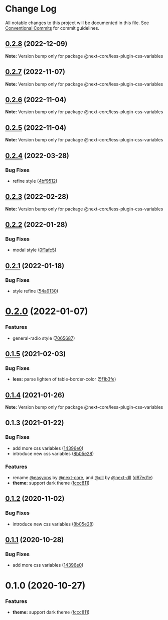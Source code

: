 # Change Log

All notable changes to this project will be documented in this file.
See [Conventional Commits](https://conventionalcommits.org) for commit guidelines.

## [0.2.8](https://github.com/easyops-cn/next-core/compare/@next-core/less-plugin-css-variables@0.2.7...@next-core/less-plugin-css-variables@0.2.8) (2022-12-09)

**Note:** Version bump only for package @next-core/less-plugin-css-variables

## [0.2.7](https://github.com/easyops-cn/next-core/compare/@next-core/less-plugin-css-variables@0.2.6...@next-core/less-plugin-css-variables@0.2.7) (2022-11-07)

**Note:** Version bump only for package @next-core/less-plugin-css-variables

## [0.2.6](https://github.com/easyops-cn/next-core/compare/@next-core/less-plugin-css-variables@0.2.5...@next-core/less-plugin-css-variables@0.2.6) (2022-11-04)

**Note:** Version bump only for package @next-core/less-plugin-css-variables

## [0.2.5](https://github.com/easyops-cn/next-core/compare/@next-core/less-plugin-css-variables@0.2.4...@next-core/less-plugin-css-variables@0.2.5) (2022-11-04)

**Note:** Version bump only for package @next-core/less-plugin-css-variables

## [0.2.4](https://github.com/easyops-cn/next-core/compare/@next-core/less-plugin-css-variables@0.2.3...@next-core/less-plugin-css-variables@0.2.4) (2022-03-28)

### Bug Fixes

- refine style ([4bf9512](https://github.com/easyops-cn/next-core/commit/4bf9512338d7a7d5111402bad314d273bc69c4d2))

## [0.2.3](https://github.com/easyops-cn/next-core/compare/@next-core/less-plugin-css-variables@0.2.2...@next-core/less-plugin-css-variables@0.2.3) (2022-02-28)

**Note:** Version bump only for package @next-core/less-plugin-css-variables

## [0.2.2](https://github.com/easyops-cn/next-core/compare/@next-core/less-plugin-css-variables@0.2.1...@next-core/less-plugin-css-variables@0.2.2) (2022-01-28)

### Bug Fixes

- modal style ([0f1afc5](https://github.com/easyops-cn/next-core/commit/0f1afc538fc86f6895d7fac9a0e080132e9bcf96))

## [0.2.1](https://github.com/easyops-cn/next-core/compare/@next-core/less-plugin-css-variables@0.2.0...@next-core/less-plugin-css-variables@0.2.1) (2022-01-18)

### Bug Fixes

- style refine ([54a9130](https://github.com/easyops-cn/next-core/commit/54a9130d18558d4c86871b458f58e5c652898e84))

# [0.2.0](https://github.com/easyops-cn/next-core/compare/@next-core/less-plugin-css-variables@0.1.5...@next-core/less-plugin-css-variables@0.2.0) (2022-01-07)

### Features

- general-radio style ([7065687](https://github.com/easyops-cn/next-core/commit/7065687063a4e14e3696f3feb6996f5629ede9c8))

## [0.1.5](https://github.com/easyops-cn/next-core/compare/@next-core/less-plugin-css-variables@0.1.4...@next-core/less-plugin-css-variables@0.1.5) (2021-02-03)

### Bug Fixes

- **less:** parse lighten of table-border-color ([5f1b3fe](https://github.com/easyops-cn/next-core/commit/5f1b3fe210e86790b4aeca577c61371cc1ff10e4))

## [0.1.4](https://git.easyops.local/anyclouds/next-core/compare/@next-core/less-plugin-css-variables@0.1.3...@next-core/less-plugin-css-variables@0.1.4) (2021-01-26)

**Note:** Version bump only for package @next-core/less-plugin-css-variables

## 0.1.3 (2021-01-22)

### Bug Fixes

- add more css variables ([14396e0](https://git.easyops.local/anyclouds/next-core/commits/14396e0))
- introduce new css variables ([8b05e28](https://git.easyops.local/anyclouds/next-core/commits/8b05e28))

### Features

- rename [@easyops](https://git.easyops.local/easyops) by [@next-core](https://git.easyops.local/next-core), and [@dll](https://git.easyops.local/dll) by [@next-dll](https://git.easyops.local/next-dll) ([d87ed1e](https://git.easyops.local/anyclouds/next-core/commits/d87ed1e))
- **theme:** support dark theme ([fccc811](https://git.easyops.local/anyclouds/next-core/commits/fccc811))

## [0.1.2](https://git.easyops.local/anyclouds/next-core/compare/@easyops/less-plugin-css-variables@0.1.1...@easyops/less-plugin-css-variables@0.1.2) (2020-11-02)

### Bug Fixes

- introduce new css variables ([8b05e28](https://git.easyops.local/anyclouds/next-core/commits/8b05e28))

## [0.1.1](https://git.easyops.local/anyclouds/next-core/compare/@easyops/less-plugin-css-variables@0.1.0...@easyops/less-plugin-css-variables@0.1.1) (2020-10-28)

### Bug Fixes

- add more css variables ([14396e0](https://git.easyops.local/anyclouds/next-core/commits/14396e0))

# 0.1.0 (2020-10-27)

### Features

- **theme:** support dark theme ([fccc811](https://git.easyops.local/anyclouds/next-core/commits/fccc811))

